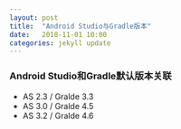 ```yaml
---
layout: post
title:  "Android Studio与Gradle版本"
date:   2018-11-01 10:00
categories: jekyll update
---
```


### Android Studio和Gradle默认版本关联

* AS 2.3 / Gralde 3.3
* AS 3.0 / Gralde 4.5
* AS 3.2 / Gralde 4.6